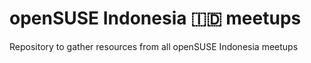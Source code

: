 # openSUSE Indonesia :indonesia: meetups
Repository to gather resources from all openSUSE Indonesia meetups
